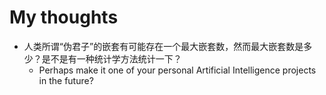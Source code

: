 # My thoughts
- 人类所谓“伪君子”的嵌套有可能存在一个最大嵌套数，然而最大嵌套数是多少？是不是有一种统计学方法统计一下？
  - Perhaps make it one of your personal Artificial Intelligence projects in the future?